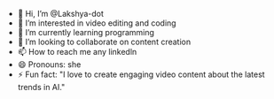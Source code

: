 - 👋 Hi, I’m @Lakshya-dot
- 👀 I’m interested in video editing and coding
- 🌱 I’m currently learning programming
- 💞️ I’m looking to collaborate on content creation 
- 📫 How to reach me any linkedln 
- 😄 Pronouns: she
- ⚡ Fun fact: "I love to create engaging video content about the latest trends in AI."

<!---
Lakshya-dot/Lakshya-dot is a ✨ special ✨ repository because its `README.md` (this file) appears on your GitHub profile.
You can click the Preview link to take a look at your changes.
--->
